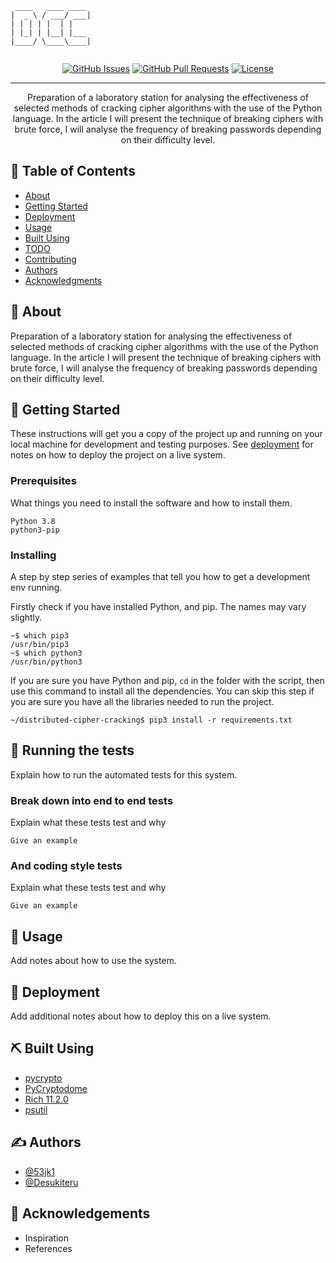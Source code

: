 ```
 ____   ____ ____ 
|  _ \ / ___/ ___|
| | | | |  | |    
| |_| | |__| |___ 
|____/ \____\____|
                  
```
<div align="center">

[![GitHub Issues](https://img.shields.io/github/issues/53jk1/distributed-cipher-cracking.svg)](https://github.com/53jk1/distributed-cipher-cracking/issues)
[![GitHub Pull Requests](https://img.shields.io/github/issues-pr/kylelobo/The-Documentation-Compendium.svg)](https://github.com/53jk1/distributed-cipher-cracking/pulls)
[![License](https://img.shields.io/badge/license-MIT-blue.svg)](/LICENSE)

</div>

---

<p align="center">
Preparation of a laboratory station for analysing the effectiveness of selected methods of cracking cipher algorithms with the use of the Python language. In the article I will present the technique of breaking ciphers with brute force, I will analyse the frequency of breaking passwords depending on their difficulty level.
    <br> 
</p>

## 📝 Table of Contents

- [About](#about)
- [Getting Started](#getting_started)
- [Deployment](#deployment)
- [Usage](#usage)
- [Built Using](#built_using)
- [TODO](../TODO.md)
- [Contributing](../CONTRIBUTING.md)
- [Authors](#authors)
- [Acknowledgments](#acknowledgement)

## 🧐 About <a name = "about"></a>

Preparation of a laboratory station for analysing the effectiveness of selected methods of cracking cipher algorithms with the use of the Python language. In the article I will present the technique of breaking ciphers with brute force, I will analyse the frequency of breaking passwords depending on their difficulty level. 

## 🏁 Getting Started <a name = "getting_started"></a>

These instructions will get you a copy of the project up and running on your local machine for development and testing purposes. See [deployment](#deployment) for notes on how to deploy the project on a live system.

### Prerequisites

What things you need to install the software and how to install them.

```
Python 3.8
python3-pip
```

### Installing

A step by step series of examples that tell you how to get a development env running.

Firstly check if you have installed Python, and pip.
The names may vary slightly.
```
~$ which pip3
/usr/bin/pip3
~$ which python3
/usr/bin/python3
```
If you are sure you have Python and pip, `cd` in the folder with the script, then use this command to install all the dependencies. You can skip this step if you are sure you have all the libraries needed to run the project.
```
~/distributed-cipher-cracking$ pip3 install -r requirements.txt
```


## 🔧 Running the tests <a name = "tests"></a>

Explain how to run the automated tests for this system.

### Break down into end to end tests

Explain what these tests test and why

```
Give an example
```

### And coding style tests

Explain what these tests test and why

```
Give an example
```

## 🎈 Usage <a name="usage"></a>

Add notes about how to use the system.

## 🚀 Deployment <a name = "deployment"></a>

Add additional notes about how to deploy this on a live system.

## ⛏️ Built Using <a name = "built_using"></a>

- [pycrypto](https://pypi.org/project/pycrypto/)
- [PyCryptodome](https://pycryptodome.readthedocs.io/en/latest/) 
- [Rich 11.2.0](https://rich.readthedocs.io/en/stable/introduction.html)
- [psutil](https://psutil.readthedocs.io/en/latest/)

## ✍️ Authors <a name = "authors"></a>

- [@53jk1](https://github.com/53jk1)
- [@Desukiteru](https://github.com/Desukiteru)

## 🎉 Acknowledgements <a name = "acknowledgement"></a>

- Inspiration
- References
